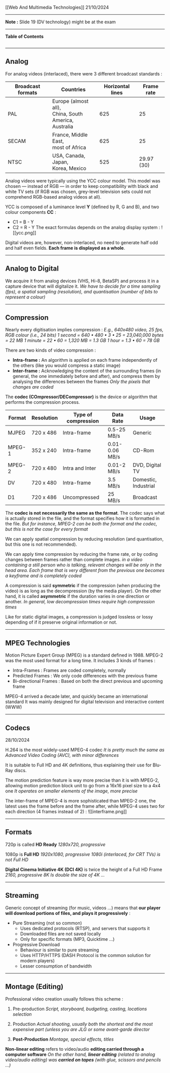 [[Web And Multimedia Technologies]]
21/10/2024
****
**Note :** Slide 19 (DV technology) might be at the exam
****
**Table of Contents**
```table-of-contents
```

****
## Analog

For analog videos (interlaced), there were 3 different broadcast standards :

| Broadcast formats | Countries                                                  | Horizontal lines | Frame rate |
| ----------------- | ---------------------------------------------------------- | ---------------- | ---------- |
| PAL               | Europe (almost all),<br>China, South<br>America, Australia | 625              | 25         |
| SECAM             | France, Middle East,<br>most of Africa                     | 625              | 25         |
| NTSC              | USA, Canada, Japan,<br>Korea, Mexico                       | 525              | 29.97 (30) |


Analog videos were typically using the YCC colour model. This model was chosen — instead of RGB — in order to keep compatibility with black and white TV sets (if RGB was chosen, grey-level television sets could not comprehend RGB-based analog videos at all).

YCC is composed of a luminance level **Y** (defined by R, G and B), and two colour components **CC** :
- C1 = B - Y
- C2 = R - Y
The exact formulas depends on the analog display system :
![[ycc.png]]


Digital videos are, however, non-interlaced, no need to generate half odd and half even fields. **Each frame is displayed as a whole**.


****
## Analog to Digital

We acquire it from analog devices (VHS, Hi-8, BetaSP) and process it in a capture device that will digitalize it.
	*We have to decide for a time sampling (fps), a spatial sampling (resolution), and quantisation (number of bits to represent a colour)*


****
## Compression

Nearly every digitisation implies compression :
	*E.g., 640x480 video, 25 fps, RGB colour (i.e., 24 bits)
	1 second = 640 • 480 • 3 • 25 = 23,040,000 bytes = 22 MB
	1 minute = 22 • 60 = 1,320 MB = 1.3 GB
	1 hour = 1.3 • 60 = 78 GB*

There are two kinds of video compression :
- **Intra-frame :** An algorithm is applied on each frame independently of the others (like you would compress a static image)
- **Inter-frame :** Acknowledging the content of the surrounding frames (in general, the one immediately before and after), and compress them by analysing the differences between the frames
	*Only the pixels that changes are coded*


The **codec (COmpressor/DECompressor)** is the device or algorithm that performs the compression process.

| Format | Resolution | Type of compression | Data Rate      | Usage                |
| ------ | ---------- | ------------------- | -------------- | -------------------- |
| MJPEG  | 720 x 486  | Intra-frame         | 0.5-25 MB/s    | Generic              |
| MPEG-1 | 352 x 240  | Intra-frame         | 0.01-0.06 MB/s | CD-Rom               |
| MPEG-2 | 720 x 480  | Intra and Inter     | 0.01-2 MB/s    | DVD, Digital TV      |
| DV     | 720 x 480  | Intra-frame         | 3.5 MB/s       | Domestic, Industrial |
| D1     | 720 x 486  | Uncompressed        | 25 MB/s        | Broadcast            |


The **codec is not necessarily the same as the format**. The codec says what is actually stored in the file, and the format specifies how it is formatted in the file.
	*But for instance, MPEG-2 can be both the format and the codec, but this is not the case for every format*


We can apply spatial compression by reducing resolution (and quantisation, but this one is not recommended).

We can apply time compression by reducing the frame rate, or by coding changes between frames rather than complete images.
	*in a video containing a still person who is talking, relevant changes will be only in the head area.
	Each frame that is very different from the previous one becomes a
	keyframe and is completely coded*


A compression is said **symmetric** if the compression (when producing the video) is as long as the decompression (by the media player). 
On the other hand, it is called **asymmetric** if the duration varies in one direction or another.
	*In general, low decompression times require high compression times*


Like for static digital images, a compression is judged lossless or lossy depending of if it preserve original information or not.


****
## MPEG Technologies

Motion Picture Expert Group (MPEG) is a standard defined in 1988.
MPEG-2 was the most used format for a long time. It includes 3 kinds of frames :
- Intra-Frames : Frames are coded completely, normally
- Predicted Frames : We only code differences with the previous frame
- Bi-directional Frames : Based on both the direct previous and upcoming frame


MPEG-4 arrived a decade later, and quickly became an international standard
It was mainly designed for digital television and interactive content (WWW)


****
## Codecs
28/10/2024

H.264 is the most widely-used MPEG-4 codec
	*It is pretty much the same as Advanced Video Coding (AVC), with minor differences*

It is suitable to Full HD and 4K definitions, thus explaining their use for Blu-Ray discs.

The motion prediction feature is way more precise than it is with MPEG-2, allowing motion prediction block unit to go from a 16x16 pixel size to a 4x4 one
	*It operates on smaller elements of the image, more precise*

The inter-frame of MPEG-4 is more sophisticated than MPEG-2 one, the latest uses the frame before and the frame after, while MPEG-4 uses two for each direction (4 frames instead of 2) :
![[interframe.png]]


****
## Formats

720p is called **HD Ready**
	*1280x720, progressive*

1080p is **Full HD**
	*1920x1080, progressive
	1080i (interlaced, for CRT TVs) is not Full HD*

**Digital Cinema Initiative 4K (DCI 4K)** is twice the height of a Full HD Frame
	*2160, progressive
	8K Is double the size of 4K ...*


****
## Streaming

Generic concept of streaming (for music, videos ...) means that **our player will download portions of files, and plays it progressively** :
- Pure Streaming (not so common)
	- Uses dedicated protocols (RTSP), and servers that supports it
	- Downloaded files are not saved locally
	- Only for specific formats (MP3, Quicktime ...)
- Progressive Download
	- Behaviour is similar to pure streaming
	- Uses HTTP/HTTPS (DASH Protocol is the common solution for modern players)
	- Lesser consumption of bandwidth


****
## Montage (Editing)

Professional video creation usually follows this scheme :
1. Pre-production
	*Script, storyboard, budgeting, casting, locations selection*

2. Production
	*Actual shooting, usually both the shortest and the most expensive part (unless you are JLG or some avant-garde director*

3. **Post-Production**
	*Montage, special effects, titles*

**Non-linear editing** refers to video/audio **editing carried through a computer software**
	*On the other hand, **linear editing** (related to analog video/audio editing) was **carried on tapes** (with glue, scissors and pencils ...)*
